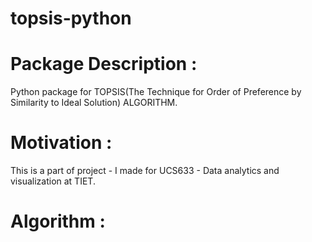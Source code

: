 # topsis-python
# Package Description : 
Python package for TOPSIS(The Technique for Order of Preference by Similarity to Ideal Solution) ALGORITHM.  
# Motivation :   
This is a part of project - I made for UCS633 - Data analytics and visualization at TIET.
# Algorithm :    

